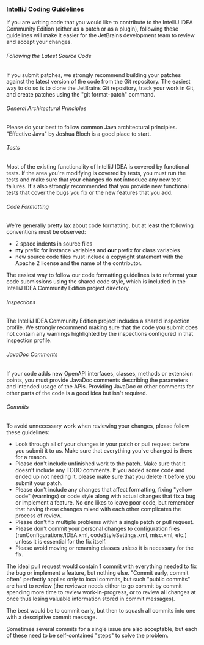 ### IntelliJ Coding Guidelines

If you are writing code that you would like to contribute to the IntelliJ IDEA Community Edition (either as a patch or as a plugin), following these guidelines will make it easier for the JetBrains development team to review and accept your changes.

###### Following the Latest Source Code

If you submit patches, we strongly recommend building your patches against the latest version of the code from the Git repository. The easiest way to do so is to clone the JetBrains Git repository, track your work in Git, and create patches using the "git format-patch" command.

###### General Architectural Principles

Please do your best to follow common Java architectural principles. "Effective Java" by Joshua Bloch is a good place to start.

###### Tests

Most of the existing functionality of IntelliJ IDEA is covered by functional tests. If the area you're modifying is covered by tests, you must run the tests and make sure that your changes do not introduce any new test failures. It's also strongly recommended that you provide new functional tests that cover the bugs you fix or the new features that you add.

###### Code Formatting

We're generally pretty lax about code formatting, but at least the following conventions must be observed:

- 2 space indents in source files
- **my** prefix for instance variables and **our** prefix for class variables
- new source code files must include a copyright statement with the Apache 2 license and the name of the contributor.

The easiest way to follow our code formatting guidelines is to reformat your code submissions using the shared code style, which is included in the IntelliJ IDEA Community Edition project directory.

###### Inspections

The IntelliJ IDEA Community Edition project includes a shared inspection profile. We strongly recommend making sure that the code you submit does not contain any warnings highlighted by the inspections configured in that inspection profile.

###### JavaDoc Comments

If your code adds new OpenAPI interfaces, classes, methods or extension points, you must provide JavaDoc comments describing the parameters and intended usage of the APIs. Providing JavaDoc or other comments for other parts of the code is a good idea but isn't required.

###### Commits

To avoid unnecessary work when reviewing your changes, please follow these guidelines:

- Look through all of your changes in your patch or pull request before you submit it to us. Make sure that everything you've changed is there for a reason.
- Please don't include unfinished work to the patch. Make sure that it doesn't include any TODO comments. If you added some code and ended up not needing it, please make sure that you delete it before you submit your patch.
- Please don't include any changes that affect formatting, fixing "yellow code" (warnings) or code style along with actual changes that fix a bug or implement a feature. No one likes to leave poor code, but remember that having these changes mixed with each other complicates the process of review.
- Please don't fix multiple problems within a single patch or pull request.
- Please don't commit your personal changes to configuration files (runConfigurations/IDEA.xml, codeStyleSettings.xml, misc.xml, etc.) unless it is essential for the fix itself.
- Please avoid moving or renaming classes unless it is necessary for the fix.

The ideal pull request would contain 1 commit with everything needed to fix the bug or implement a feature, but nothing else. "Commit early, commit often" perfectly applies only to local commits, but such "public commits" are hard to review (the reviewer needs either to go commit by commit spending more time to review work-in-progress, or to review all changes at once thus losing valuable information stored in commit messages).

The best would be to commit early, but then to squash all commits into one with a descriptive commit message.

Sometimes several commits for a single issue are also acceptable, but each of these need to be self-contained "steps" to solve the problem.